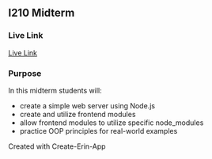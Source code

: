 ## I210 Midterm

### Live Link

[Live Link](https://n320-miderm-erballin.onrender.com/)

### Purpose

In this midterm students will:

- create a simple web server using Node.js
- create and utilize frontend modules
- allow frontend modules to utilize specific node_modules
- practice OOP principles for real-world examples

Created with Create-Erin-App
